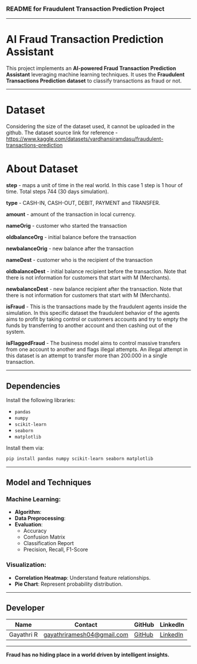 ### **README for Fraudulent Transaction Prediction Project**

---

# **AI Fraud Transaction Prediction Assistant**

This project implements an **AI-powered Fraud Transaction Prediction Assistant** leveraging machine learning techniques. It uses the **Fraudulent Transactions Prediction dataset** to classify transactions as fraud or not.

---

# **Dataset**

Considering the size of the dataset used, it cannot be uploaded in the github. 
The dataset source link for reference - https://www.kaggle.com/datasets/vardhansiramdasu/fraudulent-transactions-prediction

# **About Dataset**

**step** - maps a unit of time in the real world. In this case 1 step is 1 hour of time. Total steps 744 (30 days simulation).

**type** - CASH-IN, CASH-OUT, DEBIT, PAYMENT and TRANSFER.

**amount** - amount of the transaction in local currency.

**nameOrig** - customer who started the transaction

**oldbalanceOrg** - initial balance before the transaction

**newbalanceOrig** - new balance after the transaction

**nameDest** - customer who is the recipient of the transaction

**oldbalanceDest** - initial balance recipient before the transaction. Note that there is not information for customers that start with M (Merchants).

**newbalanceDest** - new balance recipient after the transaction. Note that there is not information for customers that start with M (Merchants).

**isFraud** - This is the transactions made by the fraudulent agents inside the simulation. In this specific dataset the fraudulent behavior of the agents aims to profit by taking control or customers accounts and try to empty the funds by transferring to another account and then cashing out of the system.

**isFlaggedFraud** - The business model aims to control massive transfers from one account to another and flags illegal attempts. An illegal attempt in this dataset is an attempt to transfer more than 200.000 in a single transaction.

---

## **Dependencies**

Install the following libraries:
- `pandas`
- `numpy`
- `scikit-learn`
- `seaborn`
- `matplotlib`

Install them via:
```bash
pip install pandas numpy scikit-learn seaborn matplotlib
```

---

## **Model and Techniques**

### **Machine Learning**:
- **Algorithm**:
- **Data Preprocessing**:
- **Evaluation**:
  - Accuracy
  - Confusion Matrix
  - Classification Report
  - Precision, Recall, F1-Score

### **Visualization**:
- **Correlation Heatmap**: Understand feature relationships.
- **Pie Chart**: Represent probability distribution.

---

## **Developer**

| **Name**                   | **Contact**                   | **GitHub**                              | **LinkedIn**                                     |
|----------------------------|-------------------------------|-----------------------------------------|-------------------------------------------------|
| Gayathri R                 | gayathriramesh04@gmail.com      | [GitHub](https://github.com/Gayathri-R-04/) | [LinkedIn](https://www.linkedin.com/in/gayathri-r-14rg) |

---

**Fraud has no hiding place in a world driven by intelligent insights.**
